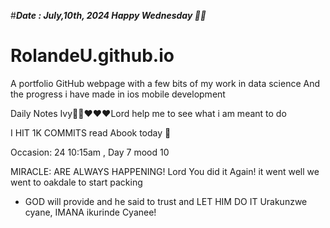 #***Date : July,10th, 2024 Happy Wednesday 🫶🏾***
# RolandeU.github.io
 
A portfolio GitHub webpage with a few bits of my work in data science
And the progress i have made in ios mobile development 

Daily Notes
Ivy🙌🏽❤️❤️❤️Lord help me to see what i am meant to do

I HIT 1K COMMITS
read Abook today 💚

Occasion: 24
 10:15am , Day 7 mood 10 

MIRACLE: ARE ALWAYS HAPPENING!
 Lord You did it Again! it went well
we went to oakdale to start packing 

- GOD will provide and he said to trust and LET HIM DO IT
Urakunzwe cyane, IMANA ikurinde Cyanee!





